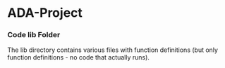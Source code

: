 # ADA-Project

### Code lib Folder

The lib directory contains various files with function definitions (but only function definitions - no code that actually runs).

